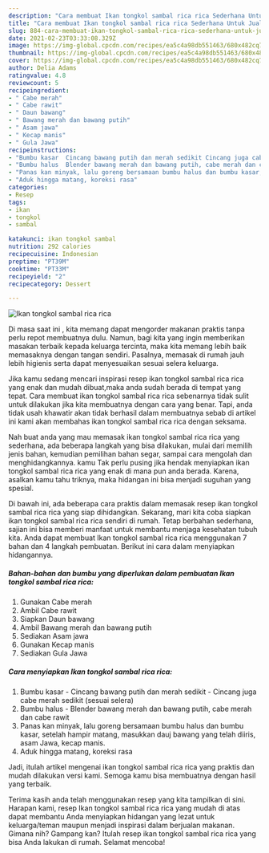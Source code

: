 ```yaml
---
description: "Cara membuat Ikan tongkol sambal rica rica Sederhana Untuk Jualan"
title: "Cara membuat Ikan tongkol sambal rica rica Sederhana Untuk Jualan"
slug: 884-cara-membuat-ikan-tongkol-sambal-rica-rica-sederhana-untuk-jualan
date: 2021-02-23T03:33:08.329Z
image: https://img-global.cpcdn.com/recipes/ea5c4a98db551463/680x482cq70/ikan-tongkol-sambal-rica-rica-foto-resep-utama.jpg
thumbnail: https://img-global.cpcdn.com/recipes/ea5c4a98db551463/680x482cq70/ikan-tongkol-sambal-rica-rica-foto-resep-utama.jpg
cover: https://img-global.cpcdn.com/recipes/ea5c4a98db551463/680x482cq70/ikan-tongkol-sambal-rica-rica-foto-resep-utama.jpg
author: Delia Adams
ratingvalue: 4.8
reviewcount: 5
recipeingredient:
- " Cabe merah"
- " Cabe rawit"
- " Daun bawang"
- " Bawang merah dan bawang putih"
- " Asam jawa"
- " Kecap manis"
- " Gula Jawa"
recipeinstructions:
- "Bumbu kasar  Cincang bawang putih dan merah sedikit Cincang juga cabe merah sedikit (sesuai selera)"
- "Bumbu halus  Blender bawang merah dan bawang putih, cabe merah dan cabe rawit"
- "Panas kan minyak, lalu goreng bersamaan bumbu halus dan bumbu kasar, setelah hampir matang, masukkan dauj bawang yang telah diiris, asam Jawa, kecap manis."
- "Aduk hingga matang, koreksi rasa"
categories:
- Resep
tags:
- ikan
- tongkol
- sambal

katakunci: ikan tongkol sambal 
nutrition: 292 calories
recipecuisine: Indonesian
preptime: "PT39M"
cooktime: "PT33M"
recipeyield: "2"
recipecategory: Dessert

---
```



![Ikan tongkol sambal rica rica](https://img-global.cpcdn.com/recipes/ea5c4a98db551463/680x482cq70/ikan-tongkol-sambal-rica-rica-foto-resep-utama.jpg)

Di masa  saat ini , kita memang dapat mengorder makanan praktis tanpa perlu repot membuatnya dulu. Namun, bagi kita yang ingin memberikan masakan terbaik kepada keluarga tercinta, maka kita memang lebih baik memasaknya dengan tangan sendiri. Pasalnya, memasak di rumah jauh lebih higienis serta dapat menyesuaikan sesuai selera keluarga.

Jika kamu sedang mencari inspirasi resep ikan tongkol sambal rica rica yang enak dan mudah dibuat,maka anda sudah berada di tempat yang tepat. Cara membuat ikan tongkol sambal rica rica  sebenarnya tidak sulit untuk dilakukan jika kita membuatnya dengan cara yang benar. Tapi, anda tidak usah khawatir akan tidak berhasil dalam membuatnya 
sebab di artikel ini kami akan membahas ikan tongkol sambal rica rica dengan seksama.  



Nah buat anda yang mau memasak ikan tongkol sambal rica rica yang sederhana, ada beberapa langkah yang bisa dilakukan, mulai dari memilih jenis bahan, kemudian pemilihan bahan segar, sampai cara mengolah dan menghidangkannya. kamu Tak perlu pusing jika hendak menyiapkan ikan tongkol sambal rica rica yang enak di mana pun anda berada. Karena, asalkan kamu  tahu triknya, maka hidangan ini bisa menjadi suguhan yang spesial.

Di bawah ini, ada beberapa cara praktis  dalam memasak resep ikan tongkol sambal rica rica yang siap dihidangkan. Sekarang, mari kita coba siapkan ikan tongkol sambal rica rica sendiri di rumah. Tetap berbahan sederhana, sajian ini bisa memberi manfaat untuk membantu menjaga kesehatan tubuh kita. Anda dapat membuat Ikan tongkol sambal rica rica menggunakan 7 bahan dan 4 langkah pembuatan. Berikut ini cara dalam menyiapkan hidangannya.

<!--inarticleads1-->

##### Bahan-bahan dan bumbu yang diperlukan dalam pembuatan Ikan tongkol sambal rica rica:

1. Gunakan  Cabe merah
1. Ambil  Cabe rawit
1. Siapkan  Daun bawang
1. Ambil  Bawang merah dan bawang putih
1. Sediakan  Asam jawa
1. Gunakan  Kecap manis
1. Sediakan  Gula Jawa




<!--inarticleads2-->

##### Cara menyiapkan Ikan tongkol sambal rica rica:

1. Bumbu kasar  - Cincang bawang putih dan merah sedikit - Cincang juga cabe merah sedikit (sesuai selera)
1. Bumbu halus  - Blender bawang merah dan bawang putih, cabe merah dan cabe rawit
1. Panas kan minyak, lalu goreng bersamaan bumbu halus dan bumbu kasar, setelah hampir matang, masukkan dauj bawang yang telah diiris, asam Jawa, kecap manis.
1. Aduk hingga matang, koreksi rasa




Jadi, itulah artikel mengenai  ikan tongkol sambal rica rica  yang praktis dan mudah dilakukan versi kami. Semoga kamu bisa membuatnya dengan hasil yang terbaik. 

Terima kasih anda telah menggunakan resep yang kita tampilkan di sini. Harapan kami, resep  Ikan tongkol sambal rica rica yang mudah di atas dapat membantu Anda menyiapkan hidangan yang lezat untuk keluarga/teman maupun menjadi inspirasi dalam berjualan makanan. Gimana nih? Gampang kan? Itulah resep ikan tongkol sambal rica rica yang bisa Anda lakukan di rumah. Selamat mencoba!

